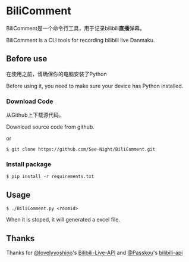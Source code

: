 # BiliComment

BiliComment是一个命令行工具，用于记录bilibili**直播**弹幕。

BiliComment is a CLI tools for recording bilibili live Danmaku.

## Before use

在使用之前，请确保你的电脑安装了Python

Before using it, you need to make sure your device has Python installed.

### Download Code

从Github上下载源代码。

Download source code from github.

or

```shell
$ git clone https://github.com/See-Night/BiliComment.git
```

### Install package

```shell
$ pip install -r requirements.txt
```

## Usage

```shell
$ ./BiliComment.py <roomid>
```

When it is stoped, it will generated a excel file.

## Thanks

Thanks for [@lovelyyoshino](https://github.com/lovelyyoshino/)'s [Bilibili-Live-API](https://github.com/lovelyyoshino/Bilibili-Live-API) and [@Passkou](https://github.com/Passkou)'s [bilibili-api](https://github.com/Passkou/bilibili-api)

